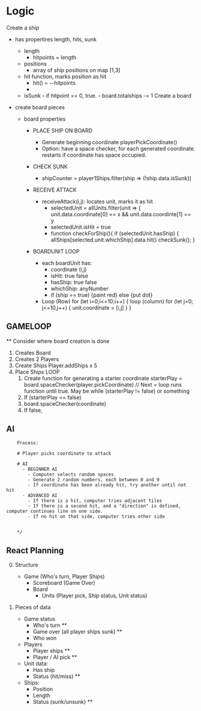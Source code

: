 # Logic

Create a ship

- has propertires length, hits, sunk
  - length
    - hitpoints = length
  - positions
    - array of ship positions on map [1,3]
  - hit function, marks position as hit
    - hit() = --hitpoints
    -
  - isSunk - if hitpoint == 0, true. - board.totalships -= 1
    Create a board
- create board pieces

  - board properties

    - PLACE SHIP ON BOARD

      - Generate beginning coordinate playerPickCoordinate()
      - Option: have a space checker, for each generated coordinate. restarts if coordinate has space occupied.

    - CHECK SUNK

      - shipCounter = player1Ships.filter(ship => {!ship.data.isSunk})

    - RECEIVE ATTACK

      - receiveAttack(i,j): locates unit, marks it as hit
        - selectedUnit = allUnits.filter(unit => {
          unit.data.coordinate[0] == x && unit.data.coordinte[1] == y
        - selectedUnit.isHit = true
        - function checkForShip(){
          if (selectedUnit.hasShip) {
          allShips[selected.unit.whichShip].data.hit()
          checkSunk();
          }

    - BOARDUNIT LOOP
      - each boardUnit has:
        - coordinate (i,j)
        - isHit: true false
        - hasShip: true false
        - whichShip: anyNumber
        - if (ship == true) {paint red} else {put dot}
      - Loop (Row) for (let i=0;i<=10;i++) {
        loop (column) for (let j=0; j<=10,j++) {
        unit.coordinate = [i,j]
        }
        }

## GAMELOOP

\*\* Consider where board creation is done

1. Creates Board
2. Creates 2 Players
3. Create Ships Player.addShips x 5
4. Place Ships
   LOOP
   1. Create function for generating a starter coordinate
      starterPlay = board.spaceChecker(player.pickCoordinate)
      // Next = loop runs function until true.
      May be while (starterPlay != false) or something
   1. If (starterPlay == false)
   1. board.spaceChecker(coordinate)
   1. If false,

## AI

        Process:

        # Player picks coordinate to attack

        # AI
          - BEGINNER AI
            - Computer selects random spaces
            - Generate 2 random numbers, each between 0 and 9
            - If coordinate has been already hit, try another until not hit
          - ADVANCED AI
            - If there is a hit, computer tries adjacent tiles
            - If there is a second hit, and a "direction" is defined, computer continues line on one side.
            - If no hit on that side, computer tries other side


        */

## React Planning

0. Structure

   - Game (Who's turn, Player Ships)
     - Scoreboard (Game Over)
     - Board
       - Units (Player pick, Ship status, Unit status)

1. Pieces of data
   - Game status
     - Who's turn \*\*
     - Game over (all player ships sunk) \*\*
     - Who won
   - Players
     - Player ships \*\*
     - Player / AI pick \*\*
   - Unit data:
     - Has ship
     - Status (hit/miss) \*\*
   - Ships:
     - Position
     - Length
     - Status (sunk/unsunk) \*\*
